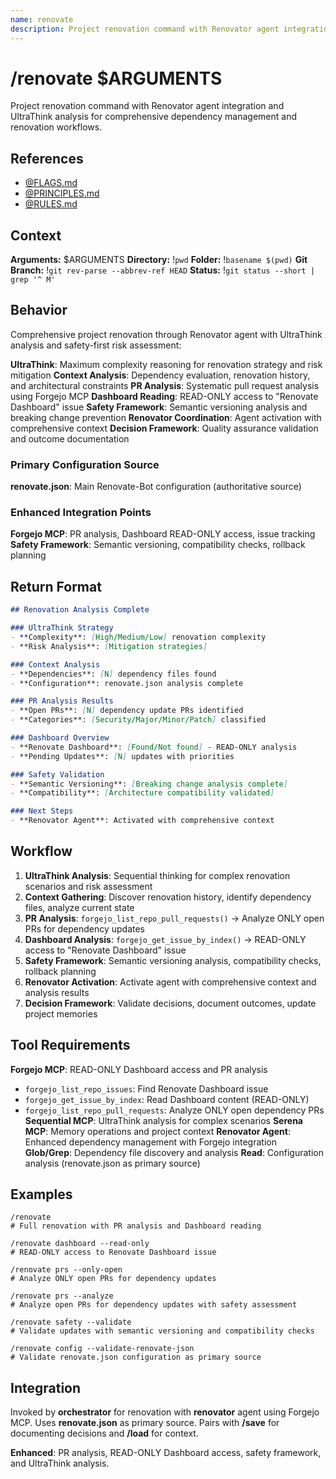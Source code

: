 ```yaml
---
name: renovate
description: Project renovation command with Renovator agent integration and UltraThink analysis
---
```


# /renovate $ARGUMENTS

Project renovation command with Renovator agent integration and UltraThink analysis for comprehensive dependency management and renovation workflows.

## References
- [@FLAGS.md](../FLAGS.md)
- [@PRINCIPLES.md](../PRINCIPLES.md)
- [@RULES.md](../RULES.md)

## Context
**Arguments:** $ARGUMENTS
**Directory:** !`pwd`
**Folder:** !`basename $(pwd)`
**Git Branch:** !`git rev-parse --abbrev-ref HEAD`
**Status:** !`git status --short | grep '^ M'`

## Behavior

Comprehensive project renovation through Renovator agent with UltraThink analysis and safety-first risk assessment:

**UltraThink**: Maximum complexity reasoning for renovation strategy and risk mitigation
**Context Analysis**: Dependency evaluation, renovation history, and architectural constraints
**PR Analysis**: Systematic pull request analysis using Forgejo MCP
**Dashboard Reading**: READ-ONLY access to "Renovate Dashboard" issue
**Safety Framework**: Semantic versioning analysis and breaking change prevention
**Renovator Coordination**: Agent activation with comprehensive context
**Decision Framework**: Quality assurance validation and outcome documentation

### Primary Configuration Source
**renovate.json**: Main Renovate-Bot configuration (authoritative source)

### Enhanced Integration Points
**Forgejo MCP**: PR analysis, Dashboard READ-ONLY access, issue tracking
**Safety Framework**: Semantic versioning, compatibility checks, rollback planning

## Return Format

```markdown
## Renovation Analysis Complete

### UltraThink Strategy
- **Complexity**: [High/Medium/Low] renovation complexity
- **Risk Analysis**: [Mitigation strategies]

### Context Analysis
- **Dependencies**: [N] dependency files found
- **Configuration**: renovate.json analysis complete

### PR Analysis Results
- **Open PRs**: [N] dependency update PRs identified
- **Categories**: [Security/Major/Minor/Patch] classified

### Dashboard Overview
- **Renovate Dashboard**: [Found/Not found] - READ-ONLY analysis
- **Pending Updates**: [N] updates with priorities

### Safety Validation
- **Semantic Versioning**: [Breaking change analysis complete]
- **Compatibility**: [Architecture compatibility validated]

### Next Steps
- **Renovator Agent**: Activated with comprehensive context
```

## Workflow

1. **UltraThink Analysis**: Sequential thinking for complex renovation scenarios and risk assessment
2. **Context Gathering**: Discover renovation history, identify dependency files, analyze current state
3. **PR Analysis**: `forgejo_list_repo_pull_requests()` → Analyze ONLY open PRs for dependency updates
4. **Dashboard Analysis**: `forgejo_get_issue_by_index()` → READ-ONLY access to "Renovate Dashboard" issue
5. **Safety Framework**: Semantic versioning analysis, compatibility checks, rollback planning
6. **Renovator Activation**: Activate agent with comprehensive context and analysis results
7. **Decision Framework**: Validate decisions, document outcomes, update project memories

## Tool Requirements

**Forgejo MCP**: READ-ONLY Dashboard access and PR analysis
- `forgejo_list_repo_issues`: Find Renovate Dashboard issue
- `forgejo_get_issue_by_index`: Read Dashboard content (READ-ONLY)
- `forgejo_list_repo_pull_requests`: Analyze ONLY open dependency PRs
**Sequential MCP**: UltraThink analysis for complex scenarios
**Serena MCP**: Memory operations and project context
**Renovator Agent**: Enhanced dependency management with Forgejo integration
**Glob/Grep**: Dependency file discovery and analysis
**Read**: Configuration analysis (renovate.json as primary source)

## Examples

```
/renovate
# Full renovation with PR analysis and Dashboard reading

/renovate dashboard --read-only
# READ-ONLY access to Renovate Dashboard issue

/renovate prs --only-open
# Analyze ONLY open PRs for dependency updates

/renovate prs --analyze
# Analyze open PRs for dependency updates with safety assessment

/renovate safety --validate
# Validate updates with semantic versioning and compatibility checks

/renovate config --validate-renovate-json
# Validate renovate.json configuration as primary source
```

## Integration

Invoked by **orchestrator** for renovation with **renovator** agent using Forgejo MCP. Uses **renovate.json** as primary source. Pairs with **/save** for documenting decisions and **/load** for context.

**Enhanced**: PR analysis, READ-ONLY Dashboard access, safety framework, and UltraThink analysis.
